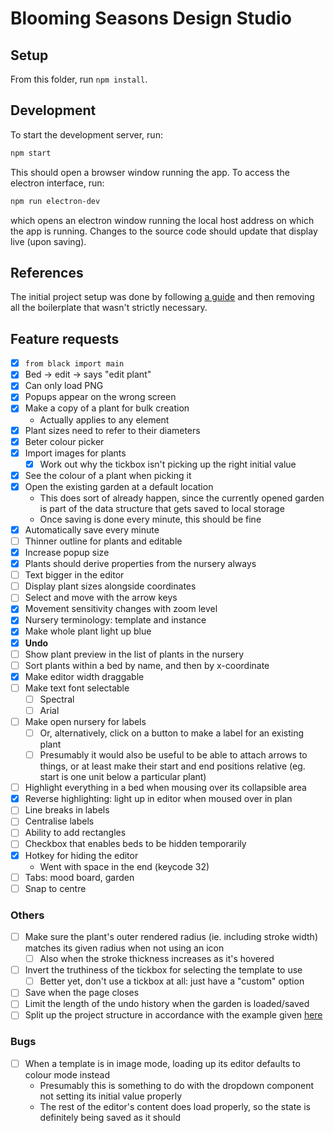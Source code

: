 # Blooming Seasons Design Studio

## Setup

From this folder, run `npm install`.

## Development

To start the development server, run:

```bash
npm start
```

This should open a browser window running the app.
To access the electron interface, run:

```bash
npm run electron-dev
```

which opens an electron window running the local host address on which the app is running.
Changes to the source code should update that display live (upon saving).

## References

The initial project setup was done by following [a guide](https://medium.com/folkdevelopers/the-ultimate-guide-to-electron-with-react-8df8d73f4c97) and then removing all the boilerplate that wasn't strictly necessary.

## Feature requests

- [x] `from black import main`
- [x] Bed -> edit -> says "edit plant"
- [x] Can only load PNG
- [x] Popups appear on the wrong screen
- [x] Make a copy of a plant for bulk creation
  - Actually applies to any element
- [x] Plant sizes need to refer to their diameters
- [x] Beter colour picker
- [x] Import images for plants
  - [x] Work out why the tickbox isn't picking up the right initial value
- [x] See the colour of a plant when picking it
- [x] Open the existing garden at a default location
  - This does sort of already happen, since the currently opened garden is part of the data structure that gets saved to local storage
  - Once saving is done every minute, this should be fine
- [x] Automatically save every minute
- [ ] Thinner outline for plants and editable
- [x] Increase popup size
- [x] Plants should derive properties from the nursery always
- [ ] Text bigger in the editor
- [ ] Display plant sizes alongside coordinates
- [ ] Select and move with the arrow keys
- [x] Movement sensitivity changes with zoom level
- [x] Nursery terminology: template and instance
- [x] Make whole plant light up blue
- [x] **Undo**
- [ ] Show plant preview in the list of plants in the nursery
- [ ] Sort plants within a bed by name, and then by x-coordinate
- [x] Make editor width draggable
- [ ] Make text font selectable
  - [ ] Spectral
  - [ ] Arial
- [ ] Make open nursery for labels
  - [ ] Or, alternatively, click on a button to make a label for an existing plant
  - [ ] Presumably it would also be useful to be able to attach arrows to things, or at least make their start and end positions relative (eg. start is one unit below a particular plant)
- [ ] Highlight everything in a bed when mousing over its collapsible area
- [x] Reverse highlighting: light up in editor when moused over in plan
- [ ] Line breaks in labels
- [ ] Centralise labels
- [ ] Ability to add rectangles
- [ ] Checkbox that enables beds to be hidden temporarily
- [x] Hotkey for hiding the editor
  - Went with space in the end (keycode 32)
- [ ] Tabs: mood board, garden
- [ ] Snap to centre

### Others

- [ ] Make sure the plant's outer rendered radius (ie. including stroke width) matches its given radius when not using an icon
  - [ ] Also when the stroke thickness increases as it's hovered
- [ ] Invert the truthiness of the tickbox for selecting the template to use
  - [ ] Better yet, don't use a tickbox at all: just have a "custom" option
- [ ] Save when the page closes
- [ ] Limit the length of the undo history when the garden is loaded/saved
- [ ] Split up the project structure in accordance with the example given [here](https://www.freecodecamp.org/news/how-to-create-a-react-app-with-a-node-backend-the-complete-guide/)

### Bugs

- [ ] When a template is in image mode, loading up its editor defaults to colour mode instead
  - Presumably this is something to do with the dropdown component not setting its initial value properly
  - The rest of the editor's content does load properly, so the state is definitely being saved as it should
